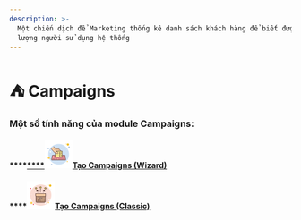 ```yaml
---
description: >-
  Một chiến dịch để Marketing thống kê danh sách khách hàng để biết được số
  lượng người sử dụng hệ thống
---
```


# ⛺ Campaigns

### Một số tính năng của module Campaigns:

#### ****[****![](../../.gitbook/assets/icons8-elections-50.png)**Tạo Campaigns (Wizard)**](../../cau-hinh/huong-dan-dang-ky-tai-khoan-apple-developer/lam-01-the-credict-visa-mastercard-americanexpress-discover-va-nap-san-usd99.md)

#### ****![](../../.gitbook/assets/icons8-multichannel-50.png)[Tạo Campaigns (Classic)](../../cau-hinh/huong-dan-dang-ky-tai-khoan-apple-developer/dang-ky-tham-gia-apple-developer-program-khoi-tao.md)
